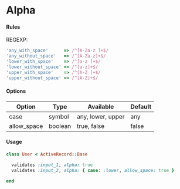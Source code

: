 # Alpha

#### Rules

REGEXP:

```ruby
'any_with_space'      => /^[A-Za-z ]+$/
'any_without_space'   => /^[A-Za-z]+$/
'lower_with_space'    => /^[a-z ]+$/
'lower_without_space' => /^[a-z]+$/
'upper_with_space'    => /^[A-Z ]+$/
'upper_without_space' => /^[A-Z]+$/
```

#### Options

Option | Type | Available | Default
--- | --- | --- | ---
case | symbol | any, lower, upper | any
allow_space | boolean | true, false | false

#### Usage

```ruby
class User < ActiveRecord::Base

  validates :input_1, alpha: true
  validates :input_2, alpha: { case: :lower, allow_space: true }

end
```
